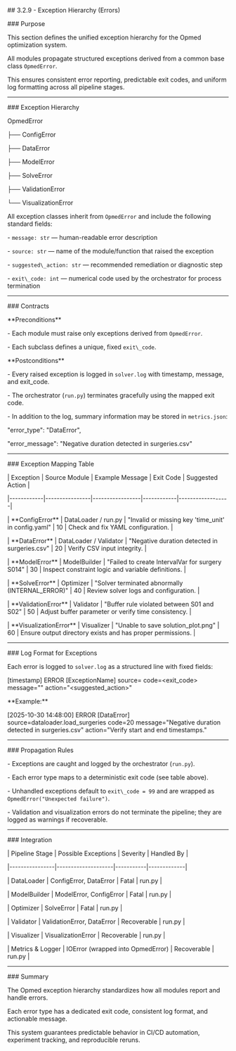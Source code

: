 \## 3.2.9 - Exception Hierarchy (Errors)



\### Purpose

This section defines the unified exception hierarchy for the Opmed optimization system.  

All modules propagate structured exceptions derived from a common base class `OpmedError`.  

This ensures consistent error reporting, predictable exit codes, and uniform log formatting across all pipeline stages.



---



\### Exception Hierarchy

OpmedError

├── ConfigError

├── DataError

├── ModelError

├── SolveError

├── ValidationError

└── VisualizationError





All exception classes inherit from `OpmedError` and include the following standard fields:

\- `message: str` — human-readable error description  

\- `source: str` — name of the module/function that raised the exception  

\- `suggested\_action: str` — recommended remediation or diagnostic step  

\- `exit\_code: int` — numerical code used by the orchestrator for process termination  



---



\### Contracts



\*\*Preconditions\*\*

\- Each module must raise only exceptions derived from `OpmedError`.  

\- Each subclass defines a unique, fixed `exit\_code`.  



\*\*Postconditions\*\*

\- Every raised exception is logged in `solver.log` with timestamp, message, and exit\_code.  

\- The orchestrator (`run.py`) terminates gracefully using the mapped exit code.  

\- In addition to the log, summary information may be stored in `metrics.json`:





"error\_type": "DataError",

"error\_message": "Negative duration detected in surgeries.csv"





---



\### Exception Mapping Table



| Exception | Source Module | Example Message | Exit Code | Suggested Action |

|------------|----------------|-----------------|------------|------------------|

| \*\*ConfigError\*\* | DataLoader / run.py | "Invalid or missing key 'time\_unit' in config.yaml" | 10 | Check and fix YAML configuration. |

| \*\*DataError\*\* | DataLoader / Validator | "Negative duration detected in surgeries.csv" | 20 | Verify CSV input integrity. |

| \*\*ModelError\*\* | ModelBuilder | "Failed to create IntervalVar for surgery S014" | 30 | Inspect constraint logic and variable definitions. |

| \*\*SolveError\*\* | Optimizer | "Solver terminated abnormally (INTERNAL\_ERROR)" | 40 | Review solver logs and configuration. |

| \*\*ValidationError\*\* | Validator | "Buffer rule violated between S01 and S02" | 50 | Adjust buffer parameter or verify time consistency. |

| \*\*VisualizationError\*\* | Visualizer | "Unable to save solution\_plot.png" | 60 | Ensure output directory exists and has proper permissions. |



---



\### Log Format for Exceptions

Each error is logged to `solver.log` as a structured line with fixed fields:







\[timestamp] ERROR \[ExceptionName] source=<module> code=<exit\_code> message="<message>" action="<suggested\_action>"





\*\*Example:\*\*





\[2025-10-30 14:48:00] ERROR \[DataError] source=dataloader.load\_surgeries code=20 message="Negative duration detected in surgeries.csv" action="Verify start and end timestamps."





---



\### Propagation Rules

\- Exceptions are caught and logged by the orchestrator (`run.py`).  

\- Each error type maps to a deterministic exit code (see table above).  

\- Unhandled exceptions default to `exit\_code = 99` and are wrapped as `OpmedError("Unexpected failure")`.  

\- Validation and visualization errors do not terminate the pipeline; they are logged as warnings if recoverable.  



---



\### Integration

| Pipeline Stage | Possible Exceptions | Severity | Handled By |

|----------------|--------------------|-----------|-------------|

| DataLoader | ConfigError, DataError | Fatal | run.py |

| ModelBuilder | ModelError, ConfigError | Fatal | run.py |

| Optimizer | SolveError | Fatal | run.py |

| Validator | ValidationError, DataError | Recoverable | run.py |

| Visualizer | VisualizationError | Recoverable | run.py |

| Metrics \& Logger | IOError (wrapped into OpmedError) | Recoverable | run.py |



---



\### Summary

The Opmed exception hierarchy standardizes how all modules report and handle errors.  

Each error type has a dedicated exit code, consistent log format, and actionable message.  

This system guarantees predictable behavior in CI/CD automation, experiment tracking, and reproducible reruns.



